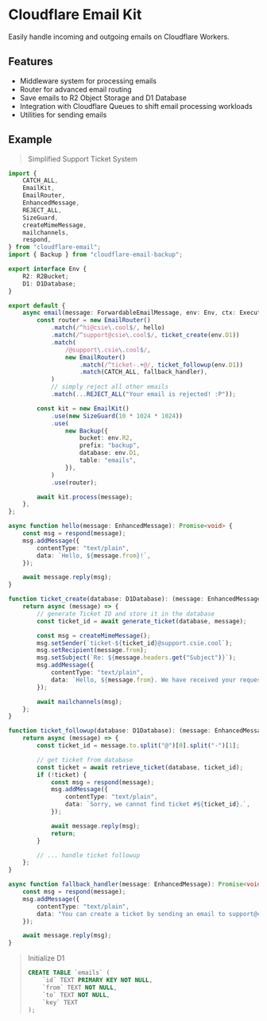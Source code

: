# Cloudflare Email Kit

Easily handle incoming and outgoing emails on Cloudflare Workers.

## Features

- Middleware system for processing emails
- Router for advanced email routing
- Save emails to R2 Object Storage and D1 Database
- Integration with Cloudflare Queues to shift email processing workloads
- Utilities for sending emails

## Example

> Simplified Support Ticket System

```ts
import {
    CATCH_ALL,
    EmailKit,
    EmailRouter,
    EnhancedMessage,
    REJECT_ALL,
    SizeGuard,
    createMimeMessage,
    mailchannels,
    respond,
} from "cloudflare-email";
import { Backup } from "cloudflare-email-backup";

export interface Env {
    R2: R2Bucket;
    D1: D1Database;
}

export default {
    async email(message: ForwardableEmailMessage, env: Env, ctx: ExecutionContext): Promise<void> {
        const router = new EmailRouter()
            .match(/^hi@csie\.cool$/, hello)
            .match(/^support@csie\.cool$/, ticket_create(env.D1))
            .match(
                /@support\.csie\.cool$/,
                new EmailRouter()
                    .match(/^ticket-.+@/, ticket_followup(env.D1))
                    .match(CATCH_ALL, fallback_handler),
            )
            // simply reject all other emails
            .match(...REJECT_ALL("Your email is rejected! :P"));

        const kit = new EmailKit()
            .use(new SizeGuard(10 * 1024 * 1024))
            .use(
                new Backup({
                    bucket: env.R2,
                    prefix: "backup",
                    database: env.D1,
                    table: "emails",
                }),
            )
            .use(router);

        await kit.process(message);
    },
};

async function hello(message: EnhancedMessage): Promise<void> {
    const msg = respond(message);
    msg.addMessage({
        contentType: "text/plain",
        data: `Hello, ${message.from}!`,
    });

    await message.reply(msg);
}

function ticket_create(database: D1Database): (message: EnhancedMessage) => Promise<void> {
    return async (message) => {
        // generate Ticket ID and store it in the database
        const ticket_id = await generate_ticket(database, message);

        const msg = createMimeMessage();
        msg.setSender(`ticket-${ticket_id}@support.csie.cool`);
        msg.setRecipient(message.from);
        msg.setSubject(`Re: ${message.headers.get("Subject")}`);
        msg.addMessage({
            contentType: "text/plain",
            data: `Hello, ${message.from}. We have received your request. Your ticket ID is ${ticket_id}.`,
        });

        await mailchannels(msg);
    };
}

function ticket_followup(database: D1Database): (message: EnhancedMessage) => Promise<void> {
    return async (message) => {
        const ticket_id = message.to.split("@")[0].split("-")[1];

        // get ticket from database
        const ticket = await retrieve_ticket(database, ticket_id);
        if (!ticket) {
            const msg = respond(message);
            msg.addMessage({
                contentType: "text/plain",
                data: `Sorry, we cannot find ticket #${ticket_id}.`,
            });

            await message.reply(msg);
            return;
        }

        // ... handle ticket followup
    };
}

async function fallback_handler(message: EnhancedMessage): Promise<void> {
    const msg = respond(message);
    msg.addMessage({
        contentType: "text/plain",
        data: "You can create a ticket by sending an email to support@csie.cool",
    });

    await message.reply(msg);
}
```

> Initialize D1
>
> ```sql
> CREATE TABLE `emails` (
>     `id` TEXT PRIMARY KEY NOT NULL,
>     `from` TEXT NOT NULL,
>     `to` TEXT NOT NULL,
>     `key` TEXT
> );
> ```
